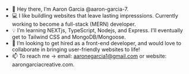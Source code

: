 - 👋 Hey there, I’m Aaron Garcia @aaron-garcia-7.
- 💻 I like buildling websites that leave lasting impresssions. Currently working to become a full-stack (MERN) developer.
- 💡 I’m learning NEXTjs, TypeScript, Nodejs, and Express. I'll eventually get to Tailwind CSS and MongoDB/Mongoose.
- 🤝 I’m looking to get hired as a front-end developer, and would love to collaborate in bringing user-friendly websites to life!
- 📫 To reach me -> email: aaronegarcia1@gmail.com or website: aarongarciacreative.com.

<!---
aaron-garcia-7/aaron-garcia-7 is a ✨ special ✨ repository because its `README.md` (this file) appears on your GitHub profile.
You can click the Preview link to take a look at your changes.
--->
